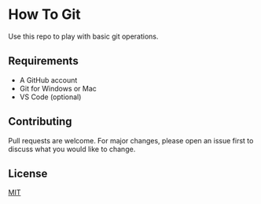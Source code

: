 # How To Git

Use this repo to play with basic git operations.

## Requirements
- A GitHub account
- Git for Windows or Mac
- VS Code (optional)

## Contributing
Pull requests are welcome. For major changes, please open an issue first to discuss what you would like to change.

## License
[MIT](https://choosealicense.com/licenses/mit/)
